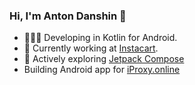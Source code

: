 ### Hi, I'm Anton Danshin 👋

- 🧑🏻‍💻 Developing in Kotlin for Android.
- :hammer: Currently working at [Instacart](https://instacart.com/).
- 🤔 Actively exploring [Jetpack Compose](https://developer.android.com/jetpack/compose)
- Building Android app for [iProxy.online](https://iproxy.online/en)
